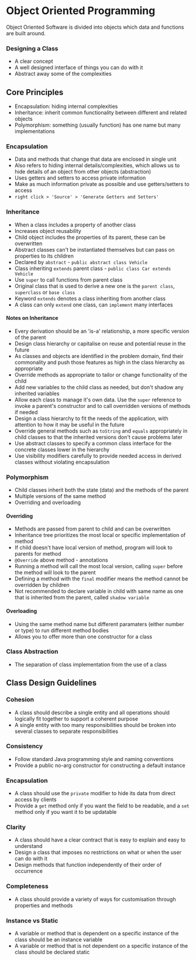 # Object Oriented Programming

Object Oriented Software is divided into objects which data and functions are built around.

### Designing a Class
- A clear concept
- A well designed interface of things you can do with it
- Abstract away some of the complexities

## Core Principles
- Encapsulation: hiding internal complexities
- Inheritance: inherit common functionality between different and related objects
- Polymorphism: something (usually function) has one name but many implementations

### Encapsulation
- Data and methods that change that data are enclosed in single unit
- Also refers to hiding internal details/complexities, which allows us to hide details of an object from other objects (abstraction)
- Uses getters and setters to access private information
- Make as much information private as possible and use getters/setters to access
- `right click > 'Source' > 'Generate Getters and Setters'`

### Inheritance
- When a class includes a property of another class
- Increases object reusability 
- Child object includes the properties of its parent, these can be overwritten
- Abstract classes can't be instantiated themselves but can pass on properties to its children
- Declared by `abstract` - `public abstract class Vehicle`
- Class inheriting `extends` parent class - `public class Car extends Vehicle`
- Use `super` to call functions from parent class
- Original class that is used to derive a new one is the `parent class`, `superclass` or `base class`
- Keyword `extends` denotes a class inheriting from another class
- A class can only `extend` one class, can `implement` many interfaces

#### Notes on Inheritance
- Every derivation should be an 'is-a' relationship, a more specific version of the parent
- Design class hierarchy or capitalise on reuse and potential reuse in the future
- As classes and objects are identified in the problem domain, find their commonality and push those features as high in the class hierarchy as appropriate
- Override methods as appropriate to tailor or change functionality of the child
- Add new variables to the child class as needed, but don't shadow any inherited variables
- Allow each class to manage it's own data. Use the `super` reference  to invoke a parent's constructor and to call overridden versions of methods if needed
- Design a class hierarchy to fit the needs of the application, with attention to how it may be useful in the future
- Override general methods such as `toString` and `equals` appropriately in child classes to that the inherited versions don't cause problems later
- Use abstract classes to specify a common class interface for the concrete classes lower in the hierarchy
- Use visibility modifiers carefully to provide needed access in derived classes without violating encapsulation

### Polymorphism
- Child classes inherit both the state (data) and the methods of the parent
- Multiple versions of the same method
- Overriding and overloading

#### Overriding
- Methods are passed from parent to child and can be overwritten
- Inheritance tree prioritizes the most local or specific implementation of method
- If child doesn't have local version of method, program will look to parents for method
- `@Override` above method - annotations
- Running a method will call the most local version, calling `super` before the method will look to the parent
- Defining a method with the `final` modifier means the method cannot be overridden by children
- Not recommended to declare variable in child with same name as one that is inherited from the parent, called `shadow variable`


#### Overloading
- Using the same method name but different paramaters (either number or type) to run different method bodies
- Allows you to offer more than one constructor for a class

### Class Abstraction 
- The separation of class implementation from the use of a class


## Class Design Guidelines
### Cohesion
- A class should describe a single entity and all operations should logically fit together to support a coherent purpose
- A single entity with too many responsibilities should be broken into several classes to separate responsibilities

### Consistency
- Follow standard Java programming style and naming conventions
- Provide a public no-arg constructor for constructing a default instance

### Encapsulation
- A class should use the `private` modifier to hide its data from direct access by clients
- Provide a `get` method only if you want the field to be readable, and a `set` method only if you want it to be updatable

### Clarity
- A class should have a clear contract that is easy to explain and easy to understand
- Design a class that imposes no restrictions on what or when the user can do with it
- Design methods that function independently of their order of occurrence

### Completeness
- A class should provide a variety of ways for customisation through properties and methods

### Instance vs Static
- A variable or method that is dependent on a specific instance of the class should be an instance variable
- A variable or method that is not dependent on a specific instance of the class should be declared static




